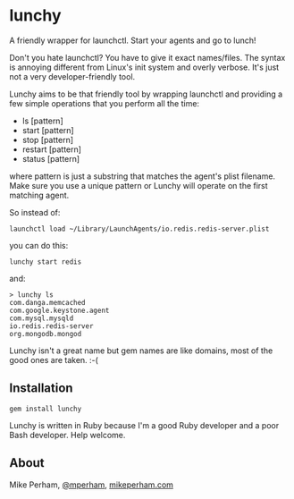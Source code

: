 lunchy
=================

A friendly wrapper for launchctl.  Start your agents and go to lunch!

Don't you hate launchctl?  You have to give it exact names/files.  The syntax is annoying different from Linux's init system and overly verbose.  It's just not a very developer-friendly tool.

Lunchy aims to be that friendly tool by wrapping launchctl and providing a few simple operations that you perform all the time:

 - ls [pattern]
 - start [pattern]
 - stop [pattern]
 - restart [pattern]
 - status [pattern]
 
where pattern is just a substring that matches the agent's plist filename.  Make sure you use a unique pattern or Lunchy will operate on the first matching agent.

So instead of:

    launchctl load ~/Library/LaunchAgents/io.redis.redis-server.plist

you can do this:

    lunchy start redis

and:

    > lunchy ls
    com.danga.memcached
    com.google.keystone.agent
    com.mysql.mysqld
    io.redis.redis-server
    org.mongodb.mongod

Lunchy isn't a great name but gem names are like domains, most of the good ones are taken.  :-(


Installation
---------------

    gem install lunchy

Lunchy is written in Ruby because I'm a good Ruby developer and a poor Bash developer.  Help welcome.

About
-----------------

Mike Perham, [@mperham](http://twitter.com/mperham), [mikeperham.com](http://mikeperham.com/)